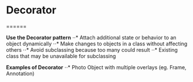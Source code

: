 ﻿# Decorator
======

**Use the Decorator pattern**
 ⋅⋅* Attach additional state or behavior to an object dynamically
 ⋅⋅* Make changes to objects in a class without affecting others
 ⋅⋅* Avoid subclassing because too many could result
 ⋅⋅* Existing class that may be unavailable for subclassing


 **Examples of Decorator**
 ⋅⋅* Photo Object with multiple overlays (eg. Frame, Annotation)